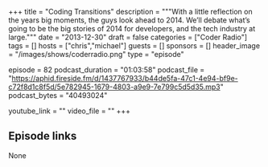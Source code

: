 +++
title = "Coding Transitions"
description = """With a little reflection on the years big moments, the guys look ahead to 2014. We’ll debate what’s going to be the big stories of 2014 for developers, and the tech industry at large."""
date = "2013-12-30"
draft = false
categories = ["Coder Radio"]
tags = []
hosts = ["chris","michael"]
guests = []
sponsors = []
header_image = "/images/shows/coderradio.png"
type = "episode"

episode = 82
podcast_duration = "01:03:58"
podcast_file = "https://aphid.fireside.fm/d/1437767933/b44de5fa-47c1-4e94-bf9e-c72f8d1c8f5d/5e782945-1679-4803-a9e9-7e799c5d5d35.mp3"
podcast_bytes = "40493024"

youtube_link = ""
video_file = ""
+++

## Episode links

None

